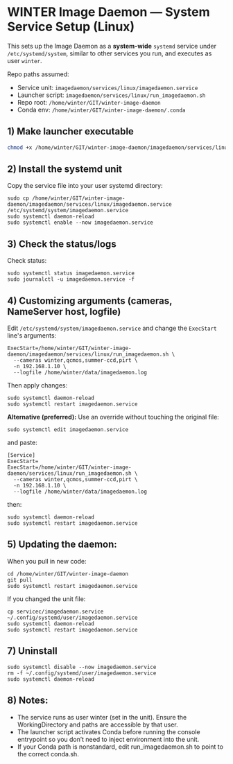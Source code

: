 # WINTER Image Daemon — System Service Setup (Linux)

This sets up the Image Daemon as a **system-wide** `systemd` service under `/etc/systemd/system`, similar to other services you run, and executes as user `winter`.

Repo paths assumed:

- Service unit: `imagedaemon/services/linux/imagedaemon.service`
- Launcher script: `imagedaemon/services/linux/run_imagedaemon.sh`
- Repo root: `/home/winter/GIT/winter-image-daemon`
- Conda env: `/home/winter/GIT/winter-image-daemon/.conda`

## 1) Make launcher executable

```bash
chmod +x /home/winter/GIT/winter-image-daemon/imagedaemon/services/linux/run_imagedaemon.sh

```
## 2) Install the systemd unit
Copy the service file into your user systemd directory:

```bash:
sudo cp /home/winter/GIT/winter-image-daemon/imagedaemon/services/linux/imagedaemon.service /etc/systemd/system/imagedaemon.service
sudo systemctl daemon-reload
sudo systemctl enable --now imagedaemon.service

```

## 3) Check the status/logs
Check status:

```bash:
sudo systemctl status imagedaemon.service
sudo journalctl -u imagedaemon.service -f
```


## 4) Customizing arguments (cameras, NameServer host, logfile)
Edit `/etc/systemd/system/imagedaemon.service` and change the `ExecStart` line's arguments:

```ini:
ExecStart=/home/winter/GIT/winter-image-daemon/imagedaemon/services/linux/run_imagedaemon.sh \
  --cameras winter,qcmos,summer-ccd,pirt \
  -n 192.168.1.10 \
  --logfile /home/winter/data/imagedaemon.log

```

Then apply changes:
```bash:
sudo systemctl daemon-reload
sudo systemctl restart imagedaemon.service
```

**Alternative (preferred):** Use an override without touching the original file:
```bash:
sudo systemctl edit imagedaemon.service
```

and paste:
```ini:
[Service]
ExecStart=
ExecStart=/home/winter/GIT/winter-image-daemon/services/linux/run_imagedaemon.sh \
  --cameras winter,qcmos,summer-ccd,pirt \
  -n 192.168.1.10 \
  --logfile /home/winter/data/imagedaemon.log
```

then:
```bash:
sudo systemctl daemon-reload
sudo systemctl restart imagedaemon.service
```

## 5) Updating the daemon:
When you pull in new code:

```bash:
cd /home/winter/GIT/winter-image-daemon
git pull
sudo systemctl restart imagedaemon.service
```

If you changed the unit file:
```bash:
cp servicec/imagedaemon.service ~/.config/systemd/user/imagedaemon.service
sudo systemctl daemon-reload
sudo systemctl restart imagedaemon.service
```

## 7) Uninstall

```bash:
sudo systemctl disable --now imagedaemon.service
rm -f ~/.config/systemd/user/imagedaemon.service
sudo systemctl daemon-reload
```

## 8) Notes:
- The service runs as user winter (set in the unit). Ensure the WorkingDirectory and paths are accessible by that user.
- The launcher script activates Conda before running the console entrypoint so you don’t need to inject environment into the unit.
- If your Conda path is nonstandard, edit run_imagedaemon.sh to point to the correct conda.sh.